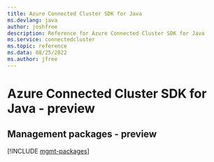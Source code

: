 ```yaml
---
title: Azure Connected Cluster SDK for Java
ms.devlang: java
author: joshfree
description: Reference for Azure Connected Cluster SDK for Java
ms.service: connectedcluster
ms.topic: reference
ms.data: 08/25/2022
ms.author: jfree
---
```

# Azure Connected Cluster SDK for Java - preview

## Management packages - preview
[!INCLUDE [mgmt-packages](connected-cluster-mgmt-index.md)]